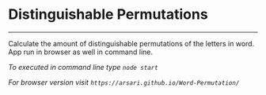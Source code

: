 # Distinguishable Permutations

---
Calculate the amount of distinguishable permutations of the letters in word. App run in browser as well in command line.

_To executed in command line type `node start`_

_For browser version visit `https://arsari.github.io/Word-Permutation/`_
